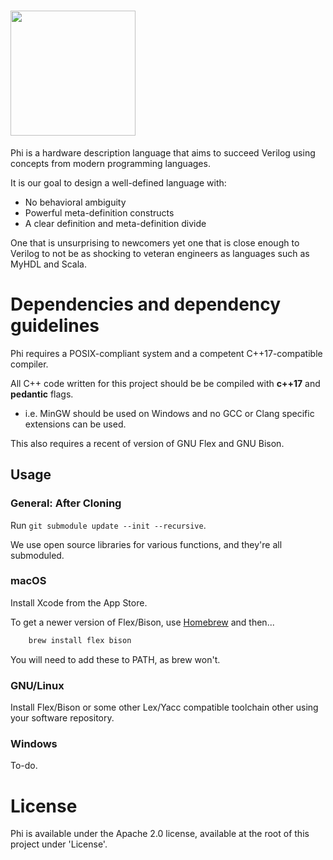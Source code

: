 # <image src="Assets/Logo/400.png" height="200px"/>
Phi is a hardware description language that aims to succeed Verilog using concepts from modern programming languages.

It is our goal to design a well-defined language with:
* No behavioral ambiguity
* Powerful meta-definition constructs
* A clear definition and meta-definition divide

One that is unsurprising to newcomers yet one that is close enough to Verilog to not be as shocking to veteran engineers as languages such as MyHDL and Scala.

# Dependencies and dependency guidelines
Phi requires a POSIX-compliant system and a competent C++17-compatible compiler. 

All C++ code written for this project should be be compiled with **c++17** and **pedantic** flags.
* i.e. MinGW should be used on Windows and no GCC or Clang specific extensions can be used.

This also requires a recent of version of GNU Flex and GNU Bison.

## Usage
### General: After Cloning
Run `git submodule update --init --recursive`.

We use open source libraries for various functions, and they're all submoduled.

### macOS
Install Xcode from the App Store.

To get a newer version of Flex/Bison, use [Homebrew](https://brew.sh) and then...

```bash
    brew install flex bison
```

You will need to add these to PATH, as brew won't.

### GNU/Linux
Install Flex/Bison or some other Lex/Yacc compatible toolchain other using your software repository.

### Windows
To-do.

# License
Phi is available under the Apache 2.0 license, available at the root of this project under 'License'.
